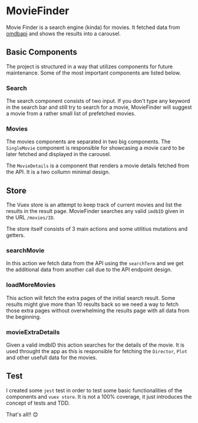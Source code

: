 # MovieFinder

Movie Finder is a search engine (kinda) for movies. It fetched data from [omdbapi](http://omdbapi.com/) and shows the results into a carousel.


## Basic Components

The project is structured in a way that utilizes components for future maintenance. Some of the most important components are listed below.

### Search

The search component consists of  two input. If you don't type any keyword in the search bar and still try to search for a movie, MovieFinder will suggest a movie from a rather small list of prefetched movies.

### Movies

The movies components are separated in two big components. The `SingleMovie` component is responsible for showcasing a movie card to be later fetched and displayed in the carousel.

The `MovieDetails` is a component that renders a movie details fetched from the API. It is a two collumn minimal design.

## Store

The Vuex store is an attempt to keep track of current movies and list the results in the result page. MovieFinder searches any valid `imdbID` given in the URL `/movies/ID`.

The store itself consists of 3 main actions and some utilitius mutations and getters.

### searchMovie

In this action we fetch data from the API using the `searchTerm` and we get the additional data from another call due to the API endpoint design.


### loadMoreMovies

This action will fetch the extra pages of the initial search result. Some results might give more than 10 results back so we need a way to fetch those extra pages without overwhelming the results page with all data from the beginning.

### movieExtraDetails

Given a valid imdbID this action searches for the details of the movie. It is used throught the app as this is responsible for fetching the `Director`, `Plot` and other usefull data for the movies.

## Test

I created some `jest` test in order to test some basic functionalities of the components and `vuex store`. It is not  a 100% coverage, it just introduces the concept of tests and TDD.

That's all!! 😊

